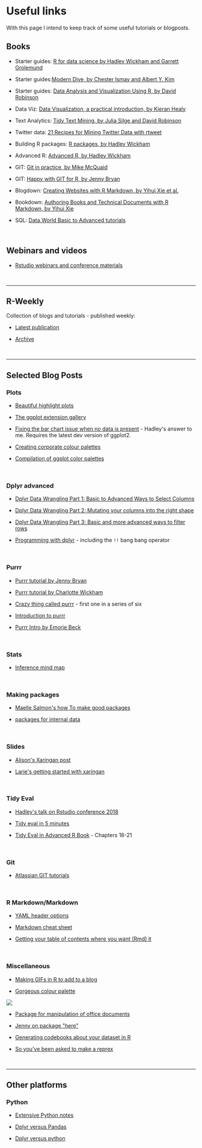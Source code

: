# Useful links

With this page I intend to keep track of some useful tutorials or blogposts.

## Books

+ Starter guides: [R for data science by Hadley Wickham and Garrett Grolemund](http://r4ds.had.co.nz/)

+ Starter guides:[Modern Dive, by Chester Ismay and Albert Y. Kim](http://moderndive.com/)

+ Starter guides: [Data Analysis and Visualization Using R, by David Robinson](http://varianceexplained.org/RData/)

+ Data Viz: [Data Visualization, a practical introduction, by Kieran Healy](http://socviz.co/)

+ Text Analytics: [Tidy Text Mining, by Julia Silge and David Robinson](https://www.tidytextmining.com/)

+ Twitter data: [21 Recipes for Mining Twitter Data with rtweet](https://rud.is/books/21-recipes/)

+ Building R packages: [R packages, by Hadley Wickham](http://r-pkgs.had.co.nz/)

+ Advanced R: [Advanced R, by Hadley Wickham](http://adv-r.had.co.nz/)

+ GIT: [Git in practice, by Mike McQuaid](https://github.com/GitInPractice/GitInPractice#readme)

+ GIT: [Happy with GIT for R, by Jenny Bryan](http://happygitwithr.com/)

+ Blogdown: [Creating Websites with R Markdown, by Yihui Xie et al.](https://bookdown.org/yihui/blogdown/)

+ Bookdown: [Authoring Books and Technical Documents with R Markdown, by Yihui Xie](https://bookdown.org/yihui/bookdown/)

+ SQL: [Data.World Basic to Advanced tutorials](https://docs.data.world/documentation/sql/concepts/basic/intro.html)


<br>

## Webinars and videos

+ [Rstudio webinars and conference materials](https://www.rstudio.com/resources/webinars/)




<br><hr>

## R-Weekly
Collection of blogs and tutorials - published weekly:

+ [Latest publication](https://rweekly.org/)

+ [Archive](https://rweekly.org/archive)




<br><hr>

## Selected Blog Posts

### Plots

+ [Beautiful highlight plots](https://yutani.rbind.io/post/2017-10-06-gghighlight/)

+ [The ggplot extension gallery](http://www.ggplot2-exts.org/gallery/)

+ [Fixing the bar chart issue when no data is present](https://twitter.com/hadleywickham/status/954339479111786496) - Hadley's answer to me. Requires the latest dev version of ggplot2.

+ [Creating corporate colour palettes](https://drsimonj.svbtle.com/creating-corporate-colour-palettes-for-ggplot2)

+ [Compilation of ggplot color palettes](https://github.com/EmilHvitfeldt/r-color-palettes)



<br>

### Dplyr advanced

+ [Dplyr Data Wrangling Part 1: Basic to Advanced Ways to Select Columns](https://suzan.rbind.io/2018/01/dplyr-tutorial-1/)

+ [Dplyr Data Wrangling Part 2: Mutating your columns into the right shape](https://suzan.rbind.io/2018/02/dplyr-tutorial-2/)

+ [Dplyr Data Wrangling Part 3: Basic and more advanced ways to filter rows](https://suzan.rbind.io/2018/02/dplyr-tutorial-3/)

+ [Programming with dplyr](http://dplyr.tidyverse.org/articles/programming.html) - including the `!!` bang bang operator




<br>

### Purrr

+ [Purrr tutorial by Jenny Bryan](https://jennybc.github.io/purrr-tutorial/)

+ [Purrr tutorial by Charlotte Wickham](https://github.com/cwickham/purrr-tutorial)

+ [Crazy thing called purrr](http://colinfay.me/purrr-web-mining/) - first one in a series of six

+ [Introduction to purrr](https://emoriebeck.github.io/R-tutorials/purrr/)

+ [Purrr Intro by Emorie Beck](https://emoriebeck.github.io/R-tutorials/)




<br>

### Stats

+ [Inference mind map](https://coggle.it/diagram/Vxlydu1akQFeqo6-/t/inference)



<br>

### Making packages

+ [Maelle Salmon's how To make good packages](http://www.masalmon.eu/2017/12/11/goodrpackages/)

+ [packages for internal data](http://rmhogervorst.nl/cleancode/blog/2016/03/07/create-package-for-dataset.html)



<br>

### Slides

+ [Alison's Xaringan post](https://alison.rbind.io/post/r-ladies-slides/)

+ [Larie's getting started with xaringan](https://aczane.netlify.com/2018/03/02/i-m-not-a-ninja-but-i-ve-got-some-slides/)


<br>


### Tidy Eval

+ [Hadley's talk on Rstudio conference 2018](https://www.rstudio.com/resources/videos/tidy-eval-programming-with-dplyr-tidyr-and-ggplot2/)

+ [Tidy eval in 5 minutes](https://www.youtube.com/watch?v=nERXS3ssntw)

+ [Tidy Eval in Advanced R Book](https://adv-r.hadley.nz/meta.html) - Chapters 18-21


<br>

### Git

+ [Atlassian GIT tutorials](https://www.atlassian.com/git/tutorials/git-stash)



<br>


### R Markdown/Markdown

+ [YAML header options](https://rmarkdown.rstudio.com/html_document_format.html)

+ [Markdown cheat sheet](https://github.com/adam-p/markdown-here/wiki/Markdown-Cheatsheet)

+ [Getting your table of contents where you want (Rmd) it](https://www.garrickadenbuie.com/blog/2018/02/28/add-a-generated-table-of-contents-anywhere-in-rmarkdown/)


<br>

### Miscellaneous

+ [Making GIFs in R to add to a blog](https://blogdown-demo.rbind.io/2018/01/31/gif-animations/)

+ [Gorgeous colour palette](https://github.com/jkaupp/nord)

![](https://github.com/jkaupp/nord/blob/master/man/figures/README-palettes-1.png?raw=true)

+ [Package for manipulation of office documents](https://davidgohel.github.io/officer/)

+ [Jenny on package "here"](https://github.com/jennybc/here_here)

+ [Generating codebooks about your dataset in R](http://sandsynligvis.dk/articles/18/codebook.html)

+ [So you've been asked to make a reprex](https://www.jessemaegan.com/post/so-you-ve-been-asked-to-make-a-reprex/)



<br><hr>

## Other platforms

### Python

+ [Extensive Python notes](https://chrisalbon.com/)

+ [Dplyr versus Pandas](https://jarvmiller.github.io/2018/02/28/r-pandas/)

+ [Dplyr versus python](https://gist.github.com/conormm/fd8b1980c28dd21cfaf6975c86c74d07)
